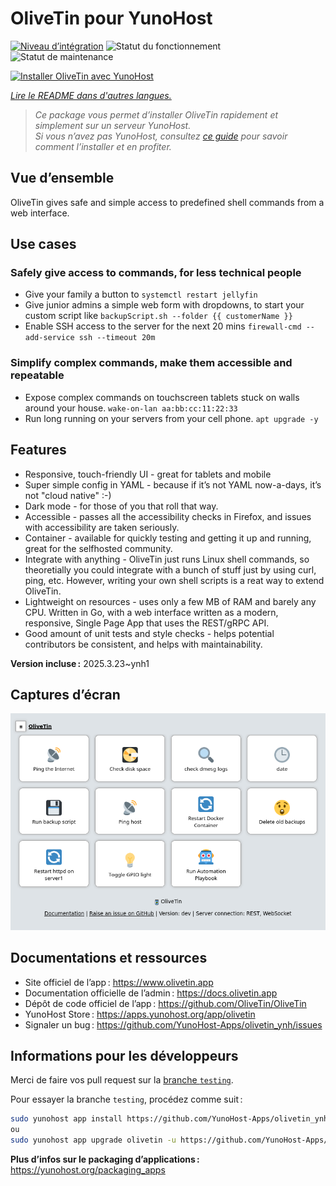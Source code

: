 <!--
Nota bene : ce README est automatiquement généré par <https://github.com/YunoHost/apps/tree/master/tools/readme_generator>
Il NE doit PAS être modifié à la main.
-->

# OliveTin pour YunoHost

[![Niveau d’intégration](https://apps.yunohost.org/badge/integration/olivetin)](https://ci-apps.yunohost.org/ci/apps/olivetin/)
![Statut du fonctionnement](https://apps.yunohost.org/badge/state/olivetin)
![Statut de maintenance](https://apps.yunohost.org/badge/maintained/olivetin)

[![Installer OliveTin avec YunoHost](https://install-app.yunohost.org/install-with-yunohost.svg)](https://install-app.yunohost.org/?app=olivetin)

*[Lire le README dans d'autres langues.](./ALL_README.md)*

> *Ce package vous permet d’installer OliveTin rapidement et simplement sur un serveur YunoHost.*  
> *Si vous n’avez pas YunoHost, consultez [ce guide](https://yunohost.org/install) pour savoir comment l’installer et en profiter.*

## Vue d’ensemble

OliveTin gives safe and simple access to predefined shell commands from a web interface.

## Use cases
###  Safely give access to commands, for less technical people

- Give your family a button to `systemctl restart jellyfin`
- Give junior admins a simple web form with dropdowns, to start your custom script like `backupScript.sh --folder {{ customerName }}`
- Enable SSH access to the server for the next 20 mins `firewall-cmd --add-service ssh --timeout 20m`

### Simplify complex commands, make them accessible and repeatable

- Expose complex commands on touchscreen tablets stuck on walls around your house. `wake-on-lan aa:bb:cc:11:22:33`
- Run long running on your servers from your cell phone. `apt upgrade -y`

## Features

- Responsive, touch-friendly UI - great for tablets and mobile
- Super simple config in YAML - because if it’s not YAML now-a-days, it’s not "cloud native" :-)
- Dark mode - for those of you that roll that way.
- Accessible - passes all the accessibility checks in Firefox, and issues with accessibility are taken seriously.
- Container - available for quickly testing and getting it up and running, great for the selfhosted community.
- Integrate with anything - OliveTin just runs Linux shell commands, so theoretially you could integrate with a bunch of stuff just by using curl, ping, etc. However, writing your own shell scripts is a reat way to extend OliveTin.
- Lightweight on resources - uses only a few MB of RAM and barely any CPU. Written in Go, with a web interface written as a modern, responsive, Single Page App that uses the REST/gRPC API.
- Good amount of unit tests and style checks - helps potential contributors be consistent, and helps with maintainability.


**Version incluse :** 2025.3.23~ynh1

## Captures d’écran

![Capture d’écran de OliveTin](./doc/screenshots/screenshotDesktop.png)

## Documentations et ressources

- Site officiel de l’app : <https://www.olivetin.app>
- Documentation officielle de l’admin : <https://docs.olivetin.app>
- Dépôt de code officiel de l’app : <https://github.com/OliveTin/OliveTin>
- YunoHost Store : <https://apps.yunohost.org/app/olivetin>
- Signaler un bug : <https://github.com/YunoHost-Apps/olivetin_ynh/issues>

## Informations pour les développeurs

Merci de faire vos pull request sur la [branche `testing`](https://github.com/YunoHost-Apps/olivetin_ynh/tree/testing).

Pour essayer la branche `testing`, procédez comme suit :

```bash
sudo yunohost app install https://github.com/YunoHost-Apps/olivetin_ynh/tree/testing --debug
ou
sudo yunohost app upgrade olivetin -u https://github.com/YunoHost-Apps/olivetin_ynh/tree/testing --debug
```

**Plus d’infos sur le packaging d’applications :** <https://yunohost.org/packaging_apps>
